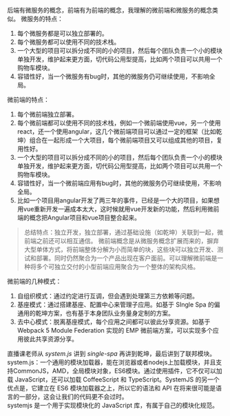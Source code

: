 后端有微服务的概念，前端有为前端的概念，我理解的微前端和微服务的概念类似。
微服务的特点：
1. 每个微服务都是可以独立部署的。
2. 每个微服务都可以使用不同的技术栈。
3. 一个大型的项目可以拆分成不同的小的项目，然后每个团队负责一个小的模块单独开发，维护起来更方面，切代码公用型提高，比如两个项目可以共用一个购物车模块。
4. 容错性好，当一个微服务有bug时，其他的微服务仍可继续使用，不影响全局。

微前端的特点：
1. 每个微前端独立部署。
2. 每个微前端都可以使用不同的技术栈，例如一个微前端使用vue，另一个使用react，还一个使用angular，这几个微前端项目可以通过一定的框架（比如乾坤）组合在一起形成一个大项目，每个微前端项目又可以组成其他的项目，复用性好。
3. 一个大型的项目可以拆分成不同的小的项目，然后每个团队负责一个小的模块单独开发，维护起来更方面，切代码公用型提高，比如两个项目可以共用一个购物车模块。
4. 容错性好，当一个微前端应用有bug时，其他的微服务仍可继续使用，不影响全局。
5. 比如一个项目用angular开发了两三年的事件，已经是一个大的项目，如果想用vue重新开发一遍成本太大，这时候就用vue开发新的功能，然后利用微前端的概念把Angular项目和vue项目整合起来。

> 总结特点：独立开发，独立部署，通过基础设施（如乾坤）关联到一起，微前端之前还可以相互通信。
> 微前端概念是从微服务概念扩展而来的，摒弃大型单体方式，将前端整体分解为小而简单的块，这些块可以独立开发、测试和部署。同时仍然聚合为一个产品出现在客户面前。可以理解微前端是一种将多个可独立交付的小型前端应用聚合为一个整体的架构风格。

微前端的几种模式：
1. 自组织模式：通过约定进行互调，但会遇到处理第三方依赖等问题。
2. 基座模式：通过搭建基座、配置中心来管理子应用。如基于 SIngle Spa 的偏通用的乾坤方案，也有基于本身团队业务量身定制的方案。
3. 去中心模式：脱离基座模式，每个应用之间都可以彼此分享资源。如基于 Webpack 5 Module Federation 实现的 EMP 微前端方案，可以实现多个应用彼此共享资源分享。


直播课老师从 *system.js* 讲到 *single-spa* 再讲到乾坤，最后讲到了联邦模块。  
system.js：一个通用的模块加载器，能在浏览器或者nodejs上加载模块，并且支持CommonJS，AMD，全局模块对象，ES6模块。通过使用插件，它不仅可以加载 JavaScript，还可以加载 CoffeeScript 和 TypeScript。SystemJS 的另一个优点是，它建立在 ES6 模块加载器之上，所以它的语法和 API 在将来很可能是语言的一部分，这会让我们的代码更不会过时。  
systemjs 是一个用于实现模块化的 JavaScript 库，有属于自己的模块化规范。





